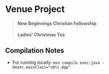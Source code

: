 # Venue Project

> #### New Beginnings Christian Fellowship
> #### Ladies' Christmas Tea

## Compilation Notes

* For running locally:
  `mvn compile exec:java -Dexec.mainClass="nblc.App"`
